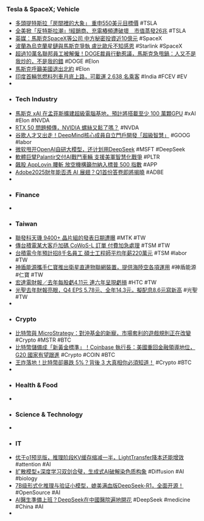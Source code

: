 ### Tesla & SpaceX; Vehicle
- [多頭提特斯拉「房間裡的大象」 重申550美元目標價](https://search.app/Lc6iX) #TSLA
- [全美掀「反特斯拉潮」!經銷商、充電樁頻遭破壞　市值蒸發26兆](https://news.tvbs.com.tw/world/2802524) #TSLA
- [英媒：馬斯克SpaceX等公司 中方秘密投資近10億元](https://www.cna.com.tw/news/aopl/202503090161.aspx) #SpaceX
- [波蘭為烏克蘭星鏈與馬斯克爭執 盧比歐斥不知感恩](https://www.cna.com.tw/news/aopl/202503100031.aspx) #Starlink #SpaceX
- [超過10萬名聯邦員工被解僱！DOGE裁員行動惹議，馬斯克急甩鍋：人又不是我炒的，不是我的錯](https://www.storm.mg/article/5335439) #DOGE #Elon
- [馬斯克呼籲美國退出北約](https://ec.ltn.com.tw/article/breakingnews/4974887) #Elon
- [印度首輛氫燃料列車月底上路，可載運 2,638 名乘客](https://search.app/j62c7) #India #FCEV #EV
-
- ### Tech Industry
- [馬斯克 xAI 在孟菲斯擴建超級電腦基地，預計將搭載至少 100 萬顆GPU](https://today.line.me/tw/v2/article/BE79aRw) #xAI #Elon #NVDA
- [RTX 50 問題頻傳，NVIDIA 螺絲又鬆了嗎？](https://search.app/grgKw) #NVDA
- [谷歌人才又出走！DeepMind核心成員自立門戶開發「超級智慧」](https://search.app/GC6km) #GOOG #labor
- [微软甩开OpenAI自研大模型，还计划用DeepSeek](https://www.jiqizhixin.com/articles/2025-03-08-7) #MSFT #DeepSeek
- [軟體巨擘Palantir交付AI戰鬥車輛 支援美軍智慧化戰爭](https://search.app/1hMs4) #PLTR
- [飆股 AppLovin 腰斬 放空機構籲勿納入標普 500 指數](https://search.app/mbBgC) #APP
- [Adobe2025財年能否憑 AI 展翅？Q1首份答卷即將揭曉](https://hk.investing.com/news/stock-market-news/article-834646) #ADBE
-
- ### Finance
-
- ### Taiwan
- [聯發科天璣 9400+ 晶片組的發表日期遭曝](https://search.app/bu7aw) #MTK #TW
- [傳台積電某大客戶加碼 CoWoS-L 訂單 付費加急處理](https://search.app/k4wEo) #TSM #TW
- [台積電今年預計招8千名員工 碩士工程師平均年薪220萬元](https://search.app/RoxZT) #TSM #labor #TW
- [神盾能源攜手仁寶推出衛星直連物聯網裝置，提供海陸空各項運用](https://search.app/GgQiT) #神盾能源 #仁寶 #TW
- [宏達電財報／去年每股虧4.11元 連六年呈現虧損](https://today.line.me/tw/v2/article/gz21lmm) #HTC #TW
- [光聖去年財報亮眼，Q4 EPS 5.78元、全年14.3元，擬配息8.6元寫新高](http://www.investor.com.tw/onlineNews/NewsContent.asp?articleNo=14202503100060) #光聖 #TW
-
- ### Crypto
- [比特幣與 MicroStrategy：對沖基金的新寵，市場套利的遊戲規則正在改變](https://search.app/JjBJ2) #Crypto #MSTR #BTC
- [比特幣儲備成「新黃金標準」！Coinbase 執行長：美國重回金融領導地位，G20 國家有望跟進](https://search.app/AHbWm) #Crypto #COIN #BTC
- [王炸落地！比特幣卻暴跌 5%？背後 3 大真相你必須知道！](https://search.app/eCyAN) #Crypto #BTC
-
- ### Health & Food
-
- ### Science & Technology
-
- ### IT
- [优于o1预览版，推理阶段KV缓存缩减一半，LightTransfer降本还能增效](https://www.jiqizhixin.com/articles/2025-03-10-6) #attention #AI
- [扩散模型+深度学习双剑合璧，生成式AI破解染色质构象](https://www.jiqizhixin.com/articles/2025-03-10-4) #Diffusion #AI #biology
- [7B级形式化推理与验证小模型，媲美满血版DeepSeek-R1，全面开源！](https://www.jiqizhixin.com/articles/2025-03-08-9) #OpenSource #AI
- [AI醫生準備上班？DeepSeek在中國醫院遍地開花](https://www.gvm.com.tw/article/119750) #DeepSeek #medicine #China #AI
-